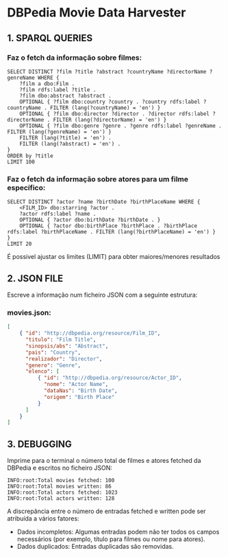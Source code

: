 # DBPedia Movie Data Harvester

## 1. SPARQL QUERIES

### Faz o fetch da informação sobre filmes: 

```sparql
SELECT DISTINCT ?film ?title ?abstract ?countryName ?directorName ?genreName WHERE {
    ?film a dbo:Film .
    ?film rdfs:label ?title .
    ?film dbo:abstract ?abstract .
    OPTIONAL { ?film dbo:country ?country . ?country rdfs:label ?countryName . FILTER (lang(?countryName) = 'en') }
    OPTIONAL { ?film dbo:director ?director . ?director rdfs:label ?directorName . FILTER (lang(?directorName) = 'en') }
    OPTIONAL { ?film dbo:genre ?genre . ?genre rdfs:label ?genreName . FILTER (lang(?genreName) = 'en') }
    FILTER (lang(?title) = 'en') .
    FILTER (lang(?abstract) = 'en') .
}
ORDER by ?title
LIMIT 100
```

### Faz o fetch da informação sobre atores para um filme específico:

```sparql
SELECT DISTINCT ?actor ?name ?birthDate ?birthPlaceName WHERE {
    <FILM_ID> dbo:starring ?actor .
    ?actor rdfs:label ?name .
    OPTIONAL { ?actor dbo:birthDate ?birthDate . }
    OPTIONAL { ?actor dbo:birthPlace ?birthPlace . ?birthPlace rdfs:label ?birthPlaceName . FILTER (lang(?birthPlaceName) = 'en') }
}
LIMIT 20
```
É possivel ajustar os limites (LIMIT) para obter maiores/menores resultados

## 2. JSON FILE
Escreve a informação num ficheiro JSON com a seguinte estrutura:

### movies.json:
```json
[
    { "id": "http://dbpedia.org/resource/Film_ID",
      "titulo": "Film Title",
      "sinopsis/abs": "Abstract",
      "pais": "Country",
      "realizador": "Director",
      "genero": "Genre",
      "elenco": [
          { "id": "http://dbpedia.org/resource/Actor_ID",
            "nome": "Actor Name",
            "dataNas": "Birth Date",
            "origem": "Birth Place"
          }
      ]
    }
]
```

## 3. DEBUGGING

Imprime para o terminal o número total de filmes e atores fetched da DBPedia e escritos no ficheiro JSON:

```
INFO:root:Total movies fetched: 100
INFO:root:Total movies written: 86
INFO:root:Total actors fetched: 1023
INFO:root:Total actors written: 128
```

A discrepância entre o número de entradas fetched e written pode ser atribuída a vários fatores:
- Dados incompletos: Algumas entradas podem não ter todos os campos necessários (por exemplo, título para filmes ou nome para atores).
- Dados duplicados: Entradas duplicadas são removidas.